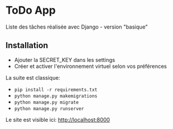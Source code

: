 # ToDo App

Liste des tâches réalisée avec Django - version "basique"

## Installation

- Ajouter la SECRET_KEY dans les settings
- Créer et activer l'environnement virtuel selon vos préférences

La suite est classique:

- `pip install -r requirements.txt`
- `python manage.py makemigrations`
- `python manage.py migrate`
- `python manage.py runserver`

Le site est visible ici: <http://localhost:8000>
